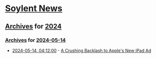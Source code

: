 # [Soylent News](../../../README.md)

## [Archives](../../index.md) for [2024](../index.md)

### [Archives](../../index.md) for [2024-05-14](index.md)

* [2024-05-14, 04:12:00](https://soylentnews.org/article.pl?sid=24/05/12/2043228&from=rss) - [A Crushing Backlash to Apple's New iPad Ad](https://soylentnews.org/article.pl?sid=24/05/12/2043228&from=rss)
